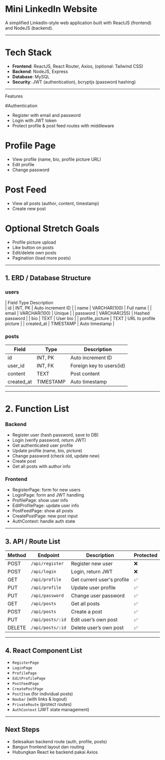 #  Mini LinkedIn Website

A simplified LinkedIn-style web application built with ReactJS (frontend) and NodeJS (backend).

---

# Tech Stack

- **Frontend**: ReactJS, React Router, Axios, (optional: Tailwind CSS)
- **Backend**: NodeJS, Express
- **Database**: MySQL
- **Security**: JWT (authentication), bcryptjs (password hashing)

---
  Features

#Authentication
- Register with email and password
- Login with JWT token
- Protect profile & post feed routes with middleware
# Profile Page
- View profile (name, bio, profile picture URL)
- Edit profile
- Change password

# Post Feed
- View all posts (author, content, timestamp)
- Create new post

# Optional Stretch Goals
- Profile picture upload
- Like button on posts
- Edit/delete own posts
- Pagination (load more posts)

---

##  1. ERD / Database Structure

### users
| Field             Type          Description   
| id               | INT, PK      | Auto increment ID       |
| name             | VARCHAR(100) | Full name               |
| email            | VARCHAR(100) | Unique                  |
| password         | VARCHAR(255) | Hashed password         |
| bio              | TEXT         | User bio                |
| profile_picture  | TEXT         | URL to profile picture  |
| created_at       | TIMESTAMP    | Auto timestamp          |

### posts
| Field        | Type         | Description                    |
|--------------|--------------|--------------------------------|
| id           | INT, PK      | Auto increment ID              |
| user_id      | INT, FK      | Foreign key to users(id)       |
| content      | TEXT         | Post content                   |
| created_at   | TIMESTAMP    | Auto timestamp                 |

---

# 2. Function List

### Backend
- Register user (hash password, save to DB)
- Login (verify password, return JWT)
- Get authenticated user profile
- Update profile (name, bio, picture)
- Change password (check old, update new)
- Create post
- Get all posts with author info

### Frontend
- RegisterPage: form for new users
- LoginPage: form and JWT handling
- ProfilePage: show user info
- EditProfilePage: update user info
- PostFeedPage: show all posts
- CreatePostPage: new post input
- AuthContext: handle auth state

---

##  3. API / Route List

| Method | Endpoint             | Description                    | Protected |
|--------|----------------------|--------------------------------|-----------|
| POST   | `/api/register`      | Register new user              | ❌        |
| POST   | `/api/login`         | Login, return JWT              | ❌        |
| GET    | `/api/profile`       | Get current user's profile     | ✅        |
| PUT    | `/api/profile`       | Update user profile            | ✅        |
| PUT    | `/api/password`      | Change user password           | ✅        |
| GET    | `/api/posts`         | Get all posts                  | ✅        |
| POST   | `/api/posts`         | Create a post                  | ✅        |
| PUT    | `/api/posts/:id`     | Edit user’s own post           | ✅        |
| DELETE | `/api/posts/:id`     | Delete user’s own post         | ✅        |

---

## 4. React Component List

- `RegisterPage`
- `LoginPage`
- `ProfilePage`
- `EditProfilePage`
- `PostFeedPage`
- `CreatePostPage`
- `PostItem` (for individual posts)
- `Navbar` (with links & logout)
- `PrivateRoute` (protect routes)
- `AuthContext` (JWT state management)
---

##  Next Steps
- Selesaikan backend route (auth, profile, posts)
- Bangun frontend layout dan routing
- Hubungkan React ke backend pakai Axios
